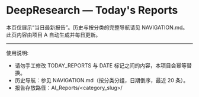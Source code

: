 # DeepResearch — Today's Reports

本页仅展示“当日最新报告”。历史与按分类的完整导航请见 NAVIGATION.md。此页内容由项目 A 自动生成并每日更新。

---

使用说明:
- 请勿手工修改 TODAY_REPORTS 与 DATE 标记之间的内容，本项目会幂等替换。
- 历史导航：参见 NAVIGATION.md（按分类分组，日期倒序，最近 20 条）。
- 报告存放路径：AI_Reports/<category_slug>/<title>-<date>--v<edition>.md

---

相关文档:
- NAVIGATION.md
- PROJECT_OVERVIEW.md

---

<!-- BEGIN TODAY_REPORTS -->
## 最新报告
- [从绕地球飞3圈到只飞2圈 - 2025-11-01](AI_Reports/ke-xue-yu-tai-kong/cong-rao-di-qiu-fei-3quan-dao-zhi-fei-2quan-2025-11-01--v1.md) (v1) [来源](https://www.baidu.com/s?wd=%E4%BB%8E%E7%BB%95%E5%9C%B0%E7%90%83%E9%A3%9E3%E5%9C%88%E5%88%B0%E5%8F%AA%E9%A3%9E2%E5%9C%88&sa=fyb_news&rsv_dl=fyb_news)
- [神舟二十一号航天员行囊揭秘 - 2025-11-01](AI_Reports/ke-xue-yu-tai-kong/shen-zhou-er-shi-yi-hao-hang-tian-yuan-xing-nang-jie-mi-2025-11-01--v1.md) (v1) [来源](https://www.baidu.com/s?wd=%E7%A5%9E%E8%88%9F%E4%BA%8C%E5%8D%81%E4%B8%80%E5%8F%B7%E8%88%AA%E5%A4%A9%E5%91%98%E8%A1%8C%E5%9B%8A%E6%8F%AD%E7%A7%98&sa=fyb_news&rsv_dl=fyb_news)
- [动物园狮子因腿短走红 被叫“柯基” - 2025-11-01](AI_Reports/she-hui-yu-fa-zhi/dong-wu-yuan-shi-zi-yin-tui-duan-zou-hong-bei-jiao-ke-ji-2025-11-01--v1.md) (v1) [来源](https://www.baidu.com/s?wd=%E5%8A%A8%E7%89%A9%E5%9B%AD%E7%8B%AE%E5%AD%90%E5%9B%A0%E8%85%BF%E7%9F%AD%E8%B5%B0%E7%BA%A2+%E8%A2%AB%E5%8F%AB%E2%80%9C%E6%9F%AF%E5%9F%BA%E2%80%9D&sa=fyb_news&rsv_dl=fyb_news)
- [日本熊灾现场有明显吃人痕迹 - 2025-11-01](AI_Reports/she-hui-yu-fa-zhi/ri-ben-xiong-zai-xian-chang-you-ming-xian-chi-ren-hen-ji-2025-11-01--v1.md) (v1) [来源](https://www.baidu.com/s?wd=%E6%97%A5%E6%9C%AC%E7%86%8A%E7%81%B0%E7%8E%B0%E5%9C%BA%E6%9C%89%E6%98%8E%E6%98%BE%E5%90%83%E4%BA%BA%E7%97%95%E8%BF%B9&sa=fyb_news&rsv_dl=fyb_news)
- [从三个维度读懂“大国担当” - 2025-11-01](AI_Reports/shi-zheng-yu-guo-ji/cong-san-ge-wei-du-du-dong-da-guo-dan-dang-2025-11-01--v1.md) (v1) [来源](https://www.baidu.com/s?wd=%E4%BB%8E%E4%B8%89%E4%B8%AA%E7%BB%B4%E5%BA%A6%E8%AF%BB%E6%87%82%E2%80%9C%E5%A4%A7%E5%9B%BD%E6%8B%85%E5%BD%93%E2%80%9D&sa=fyb_news&rsv_dl=fyb_news)
<!-- END TODAY_REPORTS -->
